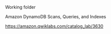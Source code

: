 Working folder

Amazon DynamoDB Scans, Queries, and Indexes

https://amazon.qwiklabs.com/catalog_lab/3630
